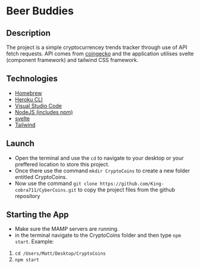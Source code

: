 # Beer Buddies

## Description

The project is a simple cryptocurrencey trends tracker through use of API fetch requests. API comes from [coingecko](https://www.coingecko.com/) and the application utilises svelte (component framework) and tailwind CSS framework.

## Technologies

- [Homebrew](https://brew.sh/)
- [Heroku CLI](https://devcenter.heroku.com/articles/heroku-cli)
- [Visual Studio Code](https://code.visualstudio.com/)
- [NodeJS (includes npm)](https://nodejs.org/en/)
- [svelte](https://svelte.dev/)
- [Tailwind](https://tailwindcss.com/)

## Launch

- Open the terminal and use the `cd` to navigate to your desktop or your preffered location to store this project.
- Once there use the command `mkdir CryptoCoins` to create a new folder entitled CryptoCoins.
- Now use the command `git clone https://github.com/King-cobra711/CyberCoins.git` to copy the project files from the github repository

## Starting the App

- Make sure the MAMP servers are running.
- in the terminal navigate to the CryptoCoins folder and then type `npm start`. Example:

1. `cd /Users/Matt/Desktop/CryptoCoins`
2. `npm start`
